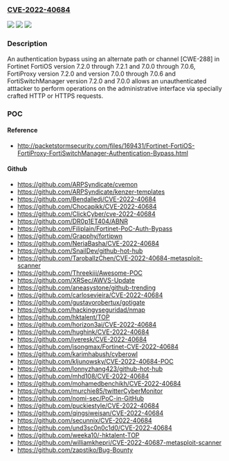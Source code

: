 ### [CVE-2022-40684](https://cve.mitre.org/cgi-bin/cvename.cgi?name=CVE-2022-40684)
![](https://img.shields.io/static/v1?label=Product&message=Fortinet%20FortiOS%2C%20FortiProxy%2C%20FortiSwitchManager&color=blue)
![](https://img.shields.io/static/v1?label=Version&message=n%2Fa&color=blue)
![](https://img.shields.io/static/v1?label=Vulnerability&message=Execute%20unauthorized%20code%20or%20commands&color=brighgreen)

### Description

An authentication bypass using an alternate path or channel [CWE-288] in Fortinet FortiOS version 7.2.0 through 7.2.1 and 7.0.0 through 7.0.6, FortiProxy version 7.2.0 and version 7.0.0 through 7.0.6 and FortiSwitchManager version 7.2.0 and 7.0.0 allows an unauthenticated atttacker to perform operations on the administrative interface via specially crafted HTTP or HTTPS requests.

### POC

#### Reference
- http://packetstormsecurity.com/files/169431/Fortinet-FortiOS-FortiProxy-FortiSwitchManager-Authentication-Bypass.html

#### Github
- https://github.com/ARPSyndicate/cvemon
- https://github.com/ARPSyndicate/kenzer-templates
- https://github.com/Bendalledj/CVE-2022-40684
- https://github.com/Chocapikk/CVE-2022-40684
- https://github.com/ClickCyber/cve-2022-40684
- https://github.com/DR0p1ET404/ABNR
- https://github.com/Filiplain/Fortinet-PoC-Auth-Bypass
- https://github.com/Grapphy/fortipwn
- https://github.com/NeriaBasha/CVE-2022-40684
- https://github.com/SnailDev/github-hot-hub
- https://github.com/TaroballzChen/CVE-2022-40684-metasploit-scanner
- https://github.com/Threekiii/Awesome-POC
- https://github.com/XRSec/AWVS-Update
- https://github.com/aneasystone/github-trending
- https://github.com/carlosevieira/CVE-2022-40684
- https://github.com/gustavorobertux/gotigate
- https://github.com/hackingyseguridad/nmap
- https://github.com/hktalent/TOP
- https://github.com/horizon3ai/CVE-2022-40684
- https://github.com/hughink/CVE-2022-40684
- https://github.com/iveresk/CVE-2022-40684
- https://github.com/jsongmax/Fortinet-CVE-2022-40684
- https://github.com/karimhabush/cyberowl
- https://github.com/kljunowsky/CVE-2022-40684-POC
- https://github.com/lonnyzhang423/github-hot-hub
- https://github.com/mhd108/CVE-2022-40684
- https://github.com/mohamedbenchikh/CVE-2022-40684
- https://github.com/murchie85/twitterCyberMonitor
- https://github.com/nomi-sec/PoC-in-GitHub
- https://github.com/puckiestyle/CVE-2022-40684
- https://github.com/qingsiweisan/CVE-2022-40684
- https://github.com/secunnix/CVE-2022-40684
- https://github.com/und3sc0n0c1d0/CVE-2022-40684
- https://github.com/weeka10/-hktalent-TOP
- https://github.com/williamkhepri/CVE-2022-40687-metasploit-scanner
- https://github.com/zapstiko/Bug-Bounty

